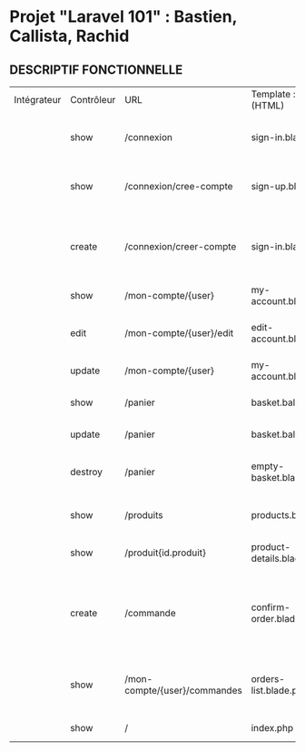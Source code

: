 # Projet "Laravel 101" : Bastien, Callista, Rachid

## DESCRIPTIF FONCTIONNELLE

|||||||
|--- |--- |--- |--- |--- |--- |
|Intégrateur|Contrôleur|URL|Template : View (HTML)|Action|Avancement|
||show|/connexion|sign-in.blade.php|Afficher formulaire de connexion||
||show|/connexion/cree-compte|sign-up.blade.php|Afficher formulaire de creation de compte||
||create|/connexion/creer-compte|sign-in.blade.php|Créer nouvel utilisateur dans BDD et affiche confirmation||
||show|/mon-compte/{user}|my-account.blade.php|Afficher dashboard||
||edit|/mon-compte/{user}/edit|edit-account.blade.php|Afficher formulaire modif compte||
||update|/mon-compte/{user}|my-account.blade.php|Maj dashboard||
||show|/panier|basket.balde.php|Afficher le contenu du panier||
||update|/panier|basket.balde.php|Mette à jour contenu||
||destroy|/panier|empty-basket.blade.php|Afficher le message « Panier vide »||
||show|/produits|products.blade.php|Affiche la liste des produits||
||show|/produit{id.produit}|product-details.blade.php|Affiche détail du produit||
||create|/commande|confirm-order.blade.php|Créer une nouvelle commande et afficher résumé de la commande||
||show|/mon-compte/{user}/commandes|orders-list.blade.php|Affiche la liste des commandes passées et leurs états||
||show|/|index.php|Affiche accueil||
